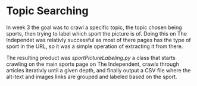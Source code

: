 # Topic Searching
In week 3 the goal was to crawl a specific topic, the topic chosen being sports, then trying to label which sport the picture is of. Doing this on The Independet was relativly successful as most of there pages has the type of sport in the URL, so it was a simple operation of extracting it from there.

The resulting product was *sportPictureLabeling.py* a class that starts crawling on the main sports page on The Independent, crawls through articles iterativly until a given depth, and finally output a CSV file where the alt-text and images links are grouped and labeled based on the sport.
